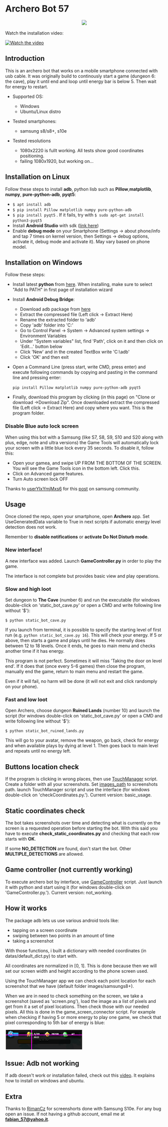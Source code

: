 # Archero Bot 57

<p align="center">
  <img src="https://github.com/fabian57fabian/archero_bot_57/blob/master/repo_images/logo_small.png">
</p>

Watch the installation video:

[![Watch the video](https://github.com/fabian57fabian/archero_bot_57/blob/master/repo_images/video_thumbnail.png)](https://www.youtube.com/watch?v=XZTI_USaY-4)

## Introduction 
This is an archero bot that works on a mobile smartphone connected with usb cable.
It was originally build to continously start a game (dungeon 6: the cave), play it until end and loop until energy bar is below 5. Then wait for energy to restart.

- Supported OS:
  - Windows
  - Ubuntu/Linux distro

- Tested smartphones:
  - samsung s8/s8+, s10e

- Tested resolutions
  - 1080x2220 is fullt working. All tests show good coordinates positioning.
  - failing 1080x1920, but working on...

## Installation on Linux
Follow these steps to install __adb__, python lisb such as __Pillow__,__matplotlib__, __numpy__, __pure-python-adb__, __pyqt5__:
- `$ apt install adb`
- `$ pip install Pillow matplotlib numpy pure-python-adb`
- `$ pip install pyqt5` . If it fails, try with `$ sudo apt-get install python3-pyqt5`
- Install __Android Studio__ with sdk ([link here](https://developer.android.com/studio))
- Enable __debug mode__ on your Smartphone (Settings -> about phone/info and tap 7 times on kernel version, then Settings -> debug options, activate it, debug mode and activate it). May vary based on phone model.

## Installation on Windows
Follow these steps:
- Install latest __python__ from [here](https://www.python.org/downloads/). When installing, make sure to select "Add to PATH" in first page of installation wizard
- Install __Android Debug Bridge__:
  - Download adb package from [here](https://www.androidworld.it/2017/01/07/adb-fastboot-download-windows-mac-linux-450541/)
  - Extract the compressed file (Left click -> Extract Here)
  - Rename the extracted folder to 'adb'
  - Copy 'adb' folder into 'C:'
  - Go to Control Panel -> System -> Advanced system settings -> Environment Variables
  - Under "System variables" list, find 'Path', click on it and then click on 'Edit...' button below
  - Click 'New' and in the created TextBox write 'C:\adb'
  - Click 'OK' and then exit
- Open a Command Line (press start, write CMD, press enter) and execute following commands by copying and pasting in the command line and pressing enter:
  
  `pip install Pillow matplotlib numpy pure-python-adb pyqt5`
  
- Finally, download this program by clicking (in this page) on "Clone or download ->Download Zip". Once downloaded extract the compressed file (Left click -> Extract Here) and copy where you want. This is the program folder.

### Disable Blue auto lock screen
When using this bot with a Samsung (like S7, S8, S9, S10 and S20 along with plus, edge, note and ultra versions) the Game Tools will automatically lock your screen with a little blue lock every 35 seconds.
To disable it, follow this:

- Open your gamea, and swipe UP FROM THE BOTTOM OF THE SCREEN. You will see the Game Tools icon in the bottom left. Click this.
- Click on Advanced game features.
- Turn Auto screen lock OFF 

Thanks to [userYIxYmjMxs6](https://us.community.samsung.com/t5/user/viewprofilepage/user-id/14128964) for this [post](https://us.community.samsung.com/t5/Galaxy-S8/Annoying-quot-Drag-Lock-icon-to-unlock-quot/td-p/539737) on samsung community.

## Usage
Once cloned the repo, open your smartphone, open __Archero__ app. Set UseGeneratedData variable to True in next scripts if automatic energy level detection does not work.

Remember to __disable notifications__ or __activate Do Not Disturb mode__.

### New interface!
A new interface was added. Launch **GameController.py** in order to play the game.

The interface is not complete but provides basic view and play operations.

### Slow and high loot
Set dungeon to **The Cave** (number 6) and run the executable (for windows double-click on 'static_bot_cave.py' or open a CMD and write following line without '$'):
```console
$ python static_bot_cave.py
```
If you launch from terminal, it is possible to specify the starting level of first run (e.g. `python static_bot_cave.py 16`).
This will check your energy. If 5 or above, then starts a game and plays until he dies. He normally does between 12 to 18 levels.
Once it ends, he goes to main menu and checks another time if it has energy.

This program is not perfect. Sometimes it will miss 'Taking the door on level end'. If it does that (once every 5-6 games) then close the program, manually end the game, return to main menu and restart the game.

Even if it will fail, no harm will be done (it will not exit and click randomply on your phone).

### Fast and low loot
Open Archero, choose dungeon **Ruined Lands** (number 10) and launch the script (for windows double-click on 'static_bot_cave.py' or open a CMD and write following line without '$'):
```console
$ python static_bot_ruined_lands.py
```
This will go to your avatar, remove the weapon, go back, check for energy and when available plays by dying at level 1.
Then goes back to main level and repeats until no energy left.

## Buttons location check
If the program is clicking in wrong places, then use [TouchManager](TouchManager.py) script.
Create a folder with all your screenshots.
Set [images_path](https://github.com/fabian57fabian/archero_bot_57/blob/7c698dc856576cb986093dd3b352cb54c774df84/checkCoordinates.py#L46) to screenshots path.
launch TouchManager script and use the interface (for windows double-click on 'checkCoordinates.py.').
Current version: basic_usage.

## Static coordinates check

The bot takes screenshots over time and detecting what is currently on the screen is a requested operation before starting the bot.
With this said you have to execute **check_static_coordinates.py** and checking that each row starts with **OK**.

If some **NO_DETECTION** are found, don't start the bot.
Other **MULTIPLE_DETECTIONS** are allowed.

## Game controller (not currently working)

To execute archero bot by interface, use [GameController](GameController.py) script.
Just launch it with python and start using it (for windows double-click on 'GameController.py.').
Current version: not_working.

## How it works
The package adb lets us use various android tools like:
- tapping on a screen coordinate
- swiping between two points in an amount of time
- taking a screenshot

With those functions, i built a dictionary with needed coordinates (in datas/default_dict.py) to start with.

All coordinates are normalized in [0, 1]. This is done because then we will set our screen width and height according to the phone screen used.

Using the TouchManager app we can check each point location for each screenshot that we have (default folder images/samsungs8+).

When we are in need to check something on the screen, we take a screenshot (saved as 'screen.png'), load the image as a list of pixels and get from it a set of pixel locations. Then check those with our needed pixels. All this is done in the game_screen_connector script.
For example when checking if having 5 or more energy to play one game, we check that pixel corresponding to 5th bar of energy is blue:

![Check_bar](wiki_data/check_energy_green_bar_location.png)

## Issue: Adb not working
If adb doesn't work or installation failed, check out this [video](https://www.youtube.com/watch?v=vr0GLIufzkM). It explains how to install on windows and ubuntu.

## Extra

Thanks to [RimanCz](https://github.com/RimanCz) for screenshorts done with Samsung S10e.
For any bug open an issue.
If not having a github account, email me at **fabian_57@yahoo.it**.
